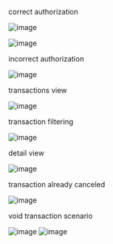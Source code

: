 
correct authorization

![image](https://github.com/yefersonahshs/AppTransactions/assets/54407133/3370314d-3ed9-480f-84ca-0886a5b4950a)

![image](https://github.com/yefersonahshs/AppTransactions/assets/54407133/e9652179-37ac-4b8c-988c-9b6885d08a9c)


incorrect authorization

![image](https://github.com/yefersonahshs/AppTransactions/assets/54407133/9ebe4ec5-a20f-41e4-ada0-07263b08cf45)




transactions view

![image](https://github.com/yefersonahshs/AppTransactions/assets/54407133/3ad690a6-065a-478b-8f9d-a61ab97b1a97)



transaction filtering


![image](https://github.com/yefersonahshs/AppTransactions/assets/54407133/d6813052-77de-4dfb-a2f5-7a72db9c29d4)


detail view

![image](https://github.com/yefersonahshs/AppTransactions/assets/54407133/7b68d847-adb7-4d2b-a215-f36f16663c8d)



transaction already canceled

![image](https://github.com/yefersonahshs/AppTransactions/assets/54407133/e7b799e7-2d3d-44f3-8fb3-e5fddab86689)




void transaction scenario



![image](https://github.com/yefersonahshs/AppTransactions/assets/54407133/ab0e7333-e976-499e-a8ed-fd8769046124)
![image](https://github.com/yefersonahshs/AppTransactions/assets/54407133/49364ff2-ce99-405a-8208-67f8fe464eb5)







